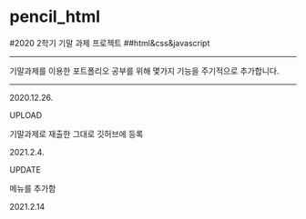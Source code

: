 # pencil_html


#2020 2학기 기말 과제 프로젝트 
##html&css&javascript

------------
기말과제를 이용한 포트폴리오
공부를 위해 몇가지 기능을 주기적으로 추가합니다.

------------

2020.12.26.

UPLOAD

기말과제로 재출한 그대로 깃허브에 등록

2021.2.4.

UPDATE

메뉴를 추가함 


2021.2.14

